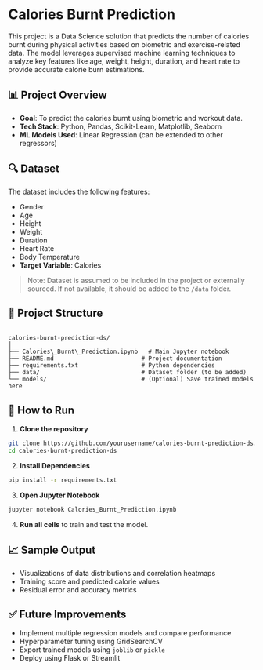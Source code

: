# Calories Burnt Prediction

This project is a Data Science solution that predicts the number of calories burnt during physical activities based on biometric and exercise-related data. The model leverages supervised machine learning techniques to analyze key features like age, weight, height, duration, and heart rate to provide accurate calorie burn estimations.

## 📊 Project Overview

- **Goal**: To predict the calories burnt using biometric and workout data.
- **Tech Stack**: Python, Pandas, Scikit-Learn, Matplotlib, Seaborn
- **ML Models Used**: Linear Regression (can be extended to other regressors)

## 🔍 Dataset

The dataset includes the following features:
- Gender
- Age
- Height
- Weight
- Duration
- Heart Rate
- Body Temperature
- **Target Variable**: Calories

> Note: Dataset is assumed to be included in the project or externally sourced. If not available, it should be added to the `/data` folder.

## 📁 Project Structure

```

calories-burnt-prediction-ds/
│
├── Calories\_Burnt\_Prediction.ipynb   # Main Jupyter notebook
├── README.md                         # Project documentation
├── requirements.txt                  # Python dependencies
├── data/                             # Dataset folder (to be added)
└── models/                           # (Optional) Save trained models here

````

## 🚀 How to Run

1. **Clone the repository**
```bash
git clone https://github.com/yourusername/calories-burnt-prediction-ds.git
cd calories-burnt-prediction-ds
````

2. **Install Dependencies**

```bash
pip install -r requirements.txt
```

3. **Open Jupyter Notebook**

```bash
jupyter notebook Calories_Burnt_Prediction.ipynb
```

4. **Run all cells** to train and test the model.

## 📈 Sample Output

* Visualizations of data distributions and correlation heatmaps
* Training score and predicted calorie values
* Residual error and accuracy metrics

## ✅ Future Improvements

* Implement multiple regression models and compare performance
* Hyperparameter tuning using GridSearchCV
* Export trained models using `joblib` or `pickle`
* Deploy using Flask or Streamlit


